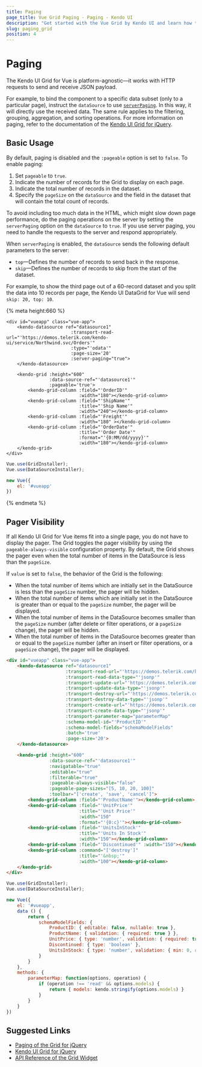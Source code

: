 ```yaml
---
title: Paging
page_title: Vue Grid Paging - Paging - Kendo UI
description: "Get started with the Vue Grid by Kendo UI and learn how to enable paging to be able to split content into pages."
slug: paging_grid
position: 4
---
```


# Paging

The Kendo UI Grid for Vue is platform-agnostic&mdash;it works with HTTP requests to send and receive JSON payload.

For example, to bind the component to a specific data subset (only to a particular page), instruct the `dataSource` to use [`serverPaging`](https://docs.telerik.com/kendo-ui/api/javascript/data/datasource#configuration-serverPaging). In this way, it will directly use the received data. The same rule applies to the filtering, grouping, aggregation, and sorting operations. For more information on paging, refer to the documentation of the [Kendo UI Grid for jQuery](https://docs.telerik.com/kendo-ui/controls/data-management/grid/walkthrough#configuration-Paging).

## Basic Usage

By default, paging is disabled and the `:pageable` option is set to `false`. To enable paging:

1. Set `pageable` to `true`.
1. Indicate the number of records for the Grid to display on each page.
1. Indicate the total number of records in the dataset.
1. Specify the `pageSize` on the `dataSource` and the field in the dataset that will contain the total count of records.

To avoid including too much data in the HTML, which might slow down page performance, do the paging operations on the server by setting the `serverPaging` option on the `dataSource` to `true`. If you use server paging, you need to handle the requests to the server and respond appropriately.

When `serverPaging` is enabled, the `dataSource` sends the following default parameters to the server:
* `top`&mdash;Defines the number of records to send back in the response.
* `skip`&mdash;Defines the number of records to skip from the start of the dataset.

For example, to show the third page out of a 60-record dataset and you split the data into 10 records per page, the Kendo UI DataGrid for Vue will send `skip: 20, top: 10`.

{% meta height:660 %}
```html-preview
<div id="vueapp" class="vue-app">
    <kendo-datasource ref="datasource1"
                        :transport-read-url="'https://demos.telerik.com/kendo-ui/service/Northwind.svc/Orders'"
                        :type="'odata'"
                        :page-size='20'
                        :server-paging="true">
    </kendo-datasource>

    <kendo-grid :height="600"
                :data-source-ref="'datasource1'"
                :pageable='true'>
        <kendo-grid-column :field="'OrderID'"
                           :width="180"></kendo-grid-column>
        <kendo-grid-column :field="'ShipName'"
                           :title="'Ship Name'"
                           :width="240"></kendo-grid-column>
        <kendo-grid-column :field="'Freight'"
                           :width="180" ></kendo-grid-column>
        <kendo-grid-column :field="'OrderDate'"
                           :title="'Order Date'"
                           :format="'{0:MM/dd/yyyy}'"
                           :width="180"></kendo-grid-column>
    </kendo-grid>
</div>
```
```js
Vue.use(GridInstaller);
Vue.use(DataSourceInstaller);

new Vue({
    el: '#vueapp'
})
```
{% endmeta %}

## Pager Visibility

If all Kendo UI Grid for Vue items fit into a single page, you do not have to display the pager. The Grid toggles the pager visibility by using the `pageable-always-visible` configuration property. By default, the Grid shows the pager even when the total number of items in the DataSource is less than the `pageSize`.

If `value` is set to `false`, the behavior of the Grid is the following:
* When the total number of items which are initially set in the DataSource is less than the `pageSize` number, the pager will be hidden.
* When the total number of items which are initially set in the DataSource is greater than or equal to the `pageSize` number, the pager will be displayed.
* When the total number of items in the DataSource becomes smaller than the `pageSize` number (after delete or filter operations, or a `pageSize` change), the pager will be hidden.
* When the total number of items in the DataSource becomes greater than or equal to the `pageSize` number (after an insert or filter operations, or a `pageSize` change), the pager will be displayed.

```html
<div id="vueapp" class="vue-app">
    <kendo-datasource ref="datasource1"
                      :transport-read-url="'https://demos.telerik.com/kendo-ui/service/Products'"
                      :transport-read-data-type="'jsonp'"
                      :transport-update-url="'https://demos.telerik.com/kendo-ui/service/Products/Update'"
                      :transport-update-data-type="'jsonp'"
                      :transport-destroy-url="'https://demos.telerik.com/kendo-ui/service/Products/Destroy'"
                      :transport-destroy-data-type="'jsonp'"
                      :transport-create-url="'https://demos.telerik.com/kendo-ui/service/Products/Create'"
                      :transport-create-data-type="'jsonp'"
                      :transport-parameter-map="parameterMap"
                      :schema-model-id="'ProductID'"
                      :schema-model-fields="schemaModelFields"
                      :batch='true'
                      :page-size='20'>
    </kendo-datasource>

    <kendo-grid :height="600"
                :data-source-ref="'datasource1'"
                :navigatable="true"
                :editable="true"
                :filterable="true"
                :pageable-always-visible="false"
                :pageable-page-sizes="[5, 10, 20, 100]"
                :toolbar="['create', 'save', 'cancel']">
        <kendo-grid-column :field="'ProductName'"></kendo-grid-column>
        <kendo-grid-column :field="'UnitPrice'"
                           :title="'Unit Price'"
                           :width="150"
                           :format="'{0:c}'"></kendo-grid-column>
        <kendo-grid-column :field="'UnitsInStock'"
                           :title="'Units In Stock'"
                           :width="150"></kendo-grid-column>
        <kendo-grid-column :field="'Discontinued'" :width="150"></kendo-grid-column>
        <kendo-grid-column :command="['destroy']"
                           :title="'&nbsp;'"
                           :width="100"></kendo-grid-column>
    </kendo-grid>
</div>
```
```js
Vue.use(GridInstaller);
Vue.use(DataSourceInstaller);

new Vue({
    el: '#vueapp',
    data () {
        return {
            schemaModelFields: {
                ProductID: { editable: false, nullable: true },
                ProductName: { validation: { required: true } },
                UnitPrice: { type: 'number', validation: { required: true, min: 1 } },
                Discontinued: { type: 'boolean' },
                UnitsInStock: { type: 'number', validation: { min: 0, required: true } }
            }
        }
    },
    methods: {
        parameterMap: function(options, operation) {
            if (operation !== 'read' && options.models) {
                return { models: kendo.stringify(options.models) }
            }
        }
    }
})
```

## Suggested Links

* [Paging of the Grid for jQuery](https://docs.telerik.com/kendo-ui/controls/data-management/grid/walkthrough#configuration-Paging)
* [Kendo UI Grid for jQuery](https://docs.telerik.com/kendo-ui/controls/data-management/grid/overview)
* [API Reference of the Grid Widget](https://docs.telerik.com/kendo-ui/api/javascript/ui/grid)
